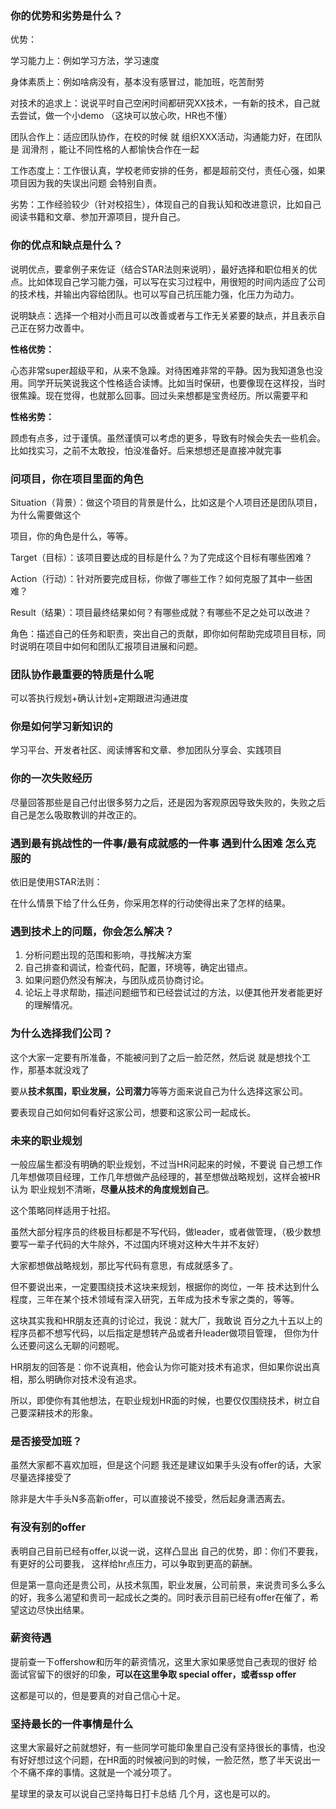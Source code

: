 ### 你的优势和劣势是什么？

优势：

学习能力上：例如学习方法，学习速度 

身体素质上：例如啥病没有，基本没有感冒过，能加班，吃苦耐劳 

对技术的追求上：说说平时自己空闲时间都研究XX技术，一有新的技术，自己就去尝试，做一个小demo （这块可以放心吹，HR也不懂） 

团队合作上：适应团队协作，在校的时候 就 组织XXX活动，沟通能力好，在团队是 润滑剂 ，能让不同性格的人都愉快合作在一起 

工作态度上：工作很认真，学校老师安排的任务，都是超前交付，责任心强，如果项目因为我的失误出问题 会特别自责。 

劣势：工作经验较少（针对校招生），体现自己的自我认知和改进意识，比如自己阅读书籍和文章、参加开源项目，提升自己。





### 你的优点和缺点是什么？

说明优点，要拿例子来佐证（结合STAR法则来说明），最好选择和职位相关的优点。比如体现自己学习能力强，可以写在实习过程中，用很短的时间内适应了公司的技术栈，并输出内容给团队。也可以写自己抗压能力强，化压力为动力。

说明缺点：选择一个相对小而且可以改善或者与工作无关紧要的缺点，并且表示自己正在努力改善中。



**性格优势：**

心态非常super超级平和，从来不急躁。对待困难非常的平静。因为我知道急也没用。同学开玩笑说我这个性格适合读博。比如当时保研，也要像现在这样投，当时很焦躁。现在觉得，也就那么回事。回过头来想都是宝贵经历。所以需要平和

**性格劣势：**

顾虑有点多，过于谨慎。虽然谨慎可以考虑的更多，导致有时候会失去一些机会。比如找实习，之前不太敢投，怕没准备好。后来想想还是直接冲就完事



### 问项目，你在项目里面的角色

Situation（背景）：做这个项目的背景是什么，比如这是个人项目还是团队项目，为什么需要做这个

项目，你的角色是什么，等等。

Target（目标）：该项目要达成的目标是什么？为了完成这个目标有哪些困难？

Action（行动）：针对所要完成目标，你做了哪些工作？如何克服了其中一些困难？

Result（结果）：项目最终结果如何？有哪些成就？有哪些不足之处可以改进？

角色：描述自己的任务和职责，突出自己的贡献，即你如何帮助完成项目目标，同时说明在项目中如何和团队汇报项目进展和问题。





### 团队协作最重要的特质是什么呢

可以答执行规划+确认计划+定期跟进沟通进度





### 你是如何学习新知识的

学习平台、开发者社区、阅读博客和文章、参加团队分享会、实践项目





### 你的一次失败经历

尽量回答那些是自己付出很多努力之后，还是因为客观原因导致失败的，失败之后自己是怎么吸取教训的并改正的。





### 遇到最有挑战性的一件事/最有成就感的一件事 遇到什么困难 怎么克服的

依旧是使用STAR法则：

在什么情景下给了什么任务，你采用怎样的行动使得出来了怎样的结果。





### 遇到技术上的问题，你会怎么解决？

1. 分析问题出现的范围和影响，寻找解决方案
2. 自己排查和调试，检查代码，配置，环境等，确定出错点。
3. 如果问题仍然没有解决，与团队成员协商讨论。
4. 论坛上寻求帮助，描述问题细节和已经尝试过的方法，以便其他开发者能更好的理解情况。





### 为什么选择我们公司？

这个大家一定要有所准备，不能被问到了之后一脸茫然，然后说 就是想找个工作，那基本就没戏了

要从**技术氛围，职业发展，公司潜力**等等方面来说自己为什么选择这家公司。 

要表现自己如何如何看好这家公司，想要和这家公司一起成长。





### 未来的职业规划

一般应届生都没有明确的职业规划，不过当HR问起来的时候，不要说 自己想工作几年想做项目经理，工作几年想做产品经理的，甚至想做战略规划，这样会被HR认为 职业规划不清晰，**尽量从技术的角度规划自己**。

这个策略同样适用于社招。

虽然大部分程序员的终极目标都是不写代码，做leader，或者做管理，（极少数想要写一辈子代码的大牛除外，不过国内环境对这种大牛并不友好）

大家都想做战略规划，那比写代码有意思，有成就感多了。

但不要说出来，一定要围绕技术这块来规划，根据你的岗位，一年 技术达到什么程度，三年在某个技术领域有深入研究，五年成为技术专家之类的，等等。

这块其实我和HR朋友还真的讨论过，我说：就大厂，我敢说 百分之九十五以上的程序员都不想写代码，以后指定是想转产品或者升leader做项目管理， 但你为什么还要问这么无聊的问题呢。

HR朋友的回答是：你不说真相，他会认为你可能对技术有追求，但如果你说出真相，那么明确你对技术没有追求。

所以，即使你有其他想法，在职业规划HR面的时候，也要仅仅围绕技术，树立自己要深耕技术的形象。





### 是否接受加班？

虽然大家都不喜欢加班，但是这个问题 我还是建议如果手头没有offer的话，大家尽量选择接受了

除非是大牛手头N多高新offer，可以直接说不接受，然后起身潇洒离去。





### 有没有别的offer

表明自己目前已经有offer,以说一说，这样凸显出 自己的优势，即：你们不要我，有更好的公司要我， 这样给hr点压力，可以争取到更高的薪酬。 

 但是第一意向还是贵公司，从技术氛围，职业发展，公司前景，来说贵司多么多么的好，我多么渴望和贵司一起成长之类的。同时表示目前已经有offer在催了，希望这边尽快出结果。





### 薪资待遇

提前查一下offershow和历年的薪资情况，这里大家如果感觉自己表现的很好 给面试官留下的很好的印象，**可以在这里争取 special offer，或者ssp offer**

这都是可以的，但是要真的对自己信心十足。





### 坚持最长的一件事情是什么

这里大家最好之前就想好，有一些同学可能印象里自己没有坚持很长的事情，也没有好好想过这个问题，在HR面的时候被问到的时候，一脸茫然，憋了半天说出一个不痛不痒的事情。这就是一个减分项了。

星球里的录友可以说自己坚持每日打卡总结 几个月，这也是可以的。